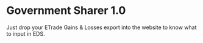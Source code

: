 
# Government Sharer 1.0

Just drop your ETrade Gains & Losses export into the website to know what to
input in EDS. 
